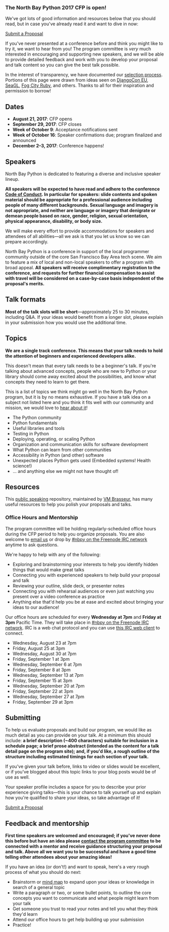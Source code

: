 ### The North Bay Python 2017 CFP is open!

We've got lots of good information and resources below that you should read, but in case you've already read it and want to dive in now:

<div class="btn-group">
  <a class="btn btn-lg btn-primary" href="/dashboard" title="Submit a Proposal to North Bay Python">Submit a Proposal</a>
</div>

If you've never presented at a conference before and think you might like to try it, we want to hear from you! The program committee is *very* much interested in encouraging and supporting new speakers, and we will be able to provide detailed feedback and work with you to develop your proposal and talk content so you can give the best talk possible.

In the interest of transparency, we have documented our [selection process](/program/selection-process "North Bay Python proposal selection process"). Portions of this page were drawn from ideas seen on [DjangoCon EU](https://djangocon.eu "DjangoCon Europe"), [SeaGL](https://seagl.org "Seattle GNU Linux"), [Fog City Ruby](http://www.fogcityruby.com/speak/ "Fog City Ruby"), and others. Thanks to all for their inspiration and permission to borrow!

## Dates

+ **August 21, 2017**: CFP opens
+ **September 29, 2017**: CFP closes
+ **Week of October 9**: Acceptance notifications sent
+ **Week of October 16**: Speaker confirmations due; program finalized and announced
+ **December 2–3, 2017**: Conference happens!

## Speakers

North Bay Python is dedicated to featuring a diverse and inclusive speaker lineup.

**All speakers will be expected to have read and adhere to the conference [Code of Conduct](/code-of-conduct "North Bay Python Code of Conduct"). In particular for speakers: slide contents and spoken material should be appropriate for a professional audience including people of many different backgrounds. Sexual language and imagery is not appropriate, and neither are language or imagery that denigrate or demean people based on race, gender, religion, sexual orientation, physical appearance, disability, or body size.**

We will make every effort to provide accommodations for speakers and attendees of all abilities&mdash;all we ask is that you let us know so we can prepare accordingly.

North Bay Python is a conference in support of the local programmer community outside of the core San Francisco Bay Area tech scene. We aim to feature a mix of local and non-local speakers to offer a program with broad appeal. **All speakers will receive complimentary registration to the conference, and requests for further financial compensation to assist with travel will be considered on a case-by-case basis independent of the proposal's merits.**

## Talk formats

**Most of the talk slots will be short**&mdash;approximately 25 to 30 minutes, including Q&A. If your ideas would benefit from a longer slot, please explain in your submission how you would use the additional time.

## Topics

**We are a single track conference. This means that your talk needs to hold the attention of beginners and experienced developers alike.**

This doesn't mean that every talk needs to be a beginner's talk. If you're talking about advanced concepts, people who are new to Python or your library should come away excited about the possibilities, and know what concepts they need to learn to get there.

This is a list of topics we think might go well in the North Bay Python program, but it is by no means exhaustive. If you have a talk idea on a subject not listed here and you think it fits well with our community and mission, we would love to <a href="mailto:program@northbaypython.org" title="program@northbaypython.org">hear about it</a>!

+ The Python community
+ Python fundamentals
+ Useful libraries and tools
+ Testing in Python
+ Deploying, operating, or scaling Python
+ Organization and communication skills for software development
+ What Python can learn from other communities
+ Accessibility in Python (and other) software
+ Unexpected places Python gets used (Embedded systems! Health science!)
+ ... and anything else we might not have thought of!

## Resources

This [public speaking](https://github.com/vmbrasseur/Public_Speaking "Public Speaking Resource Repository by VM Brasseur") repository, maintained by [VM Brasseur](https://twitter.com/vmbrasseur "VM Brasseur on Twitter"), has many useful resources to help you polish your proposals and talks.

### Office Hours and Mentorship

The program committee will be holding regularly-scheduled office hours during the CFP period to help you organize proposals. You are also welcome to <a href="mailto:program@northbaypython.org" title="program@northbaypython.org">email us</a> or drop by <a href="http://webchat.freenode.net/?channels=%23nbpy" title="IRC Web Client for #nbpy Channel on Freenode">#nbpy on the Freenode IRC network</a> anytime to ask questions.

We're happy to help with any of the following:

+ Exploring and brainstorming your interests to help you identify hidden things that would make great talks
+ Connecting you with experienced speakers to help build your proposal and talk
+ Reviewing your outline, slide deck, or presenter notes
+ Connecting you with rehearsal audiences or even just watching you present over a video conference as practice
+ Anything else that'd help you be at ease and excited about bringing your ideas to our audience!

Our office hours are scheduled for every <strong>Wednesday at 7pm</strong> and <strong>Friday at 3pm</strong> Pacific Time. They will take place in <a href="http://webchat.freenode.net/?channels=%23nbpy" title="IRC Web Client for #nbpy Channel on Freenode">#nbpy on the Freenode IRC network</a>. IRC is a web chat protocol and you can use <a href="http://webchat.freenode.net/?channels=%23nbpy" title="IRC Web Client for #nbpy Channel on Freenode">this IRC web client</a> to connect.

+ Wednesday, August 23 at 7pm
+ Friday, August 25 at 3pm
+ Wednesday, August 30 at 7pm
+ Friday, September 1 at 3pm
+ Wednesday, September 6 at 7pm 
+ Friday, September 8 at 3pm
+ Wednesday, September 13 at 7pm
+ Friday, September 15 at 3pm
+ Wednesday, September 20 at 7pm
+ Friday, September 22 at 3pm
+ Wednesday, September 27 at 7pm
+ Friday, September 29 at 3pm

## Submitting

To help us evaluate proposals and build our program, we would like as much detail as you can provide on your talk. At a minimum this should include: **a brief description (~400 characters) suitable for inclusion in a schedule page; a brief prose abstract (intended as the content for a talk detail page on the program site); and, if you'd like, a rough outline of the structure including estimated timings for each section of your talk.**

If you've given your talk before, links to video or slides would be excellent, or if you've blogged about this topic links to your blog posts would be of use as well.

Your speaker profile includes a space for you to describe your prior experience giving talks&mdash;this is your chance to talk yourself up and explain how you're qualified to share your ideas, so take advantage of it!

<div class="btn-group">
  <a class="btn btn-lg btn-primary" href="/dashboard" title="Submit a Proposal to North Bay Python">Submit a Proposal</a>
</div>

## Feedback and mentorship

**First time speakers are welcomed and encouraged; if you've never done this before but have an idea please <a href="mailto:program@northbaypython.org" title="program@northbaypython.org">contact the program committee</a> to be connected with a mentor and receive guidance structuring your proposal and talk. Above all we want you to be successful and have a good time telling other attendees about your amazing ideas!**

If you have an idea (or don't!) and want to speak, here's a very rough process of what you should do next:

+ Brainstorm or [mind map](https://en.wikipedia.org/wiki/Mind_map "Wikipedia Entry on Mind Mapping") to expand upon your ideas or knowledge in search of a general topic
+ Write a paragraph or two, or some bullet points, to outline the core concepts you want to communicate and what people might learn from your talk
+ Get someone you trust to read your notes and tell you what they think they'd learn
+ Attend our office hours to get help building up your submission
+ Practice!
